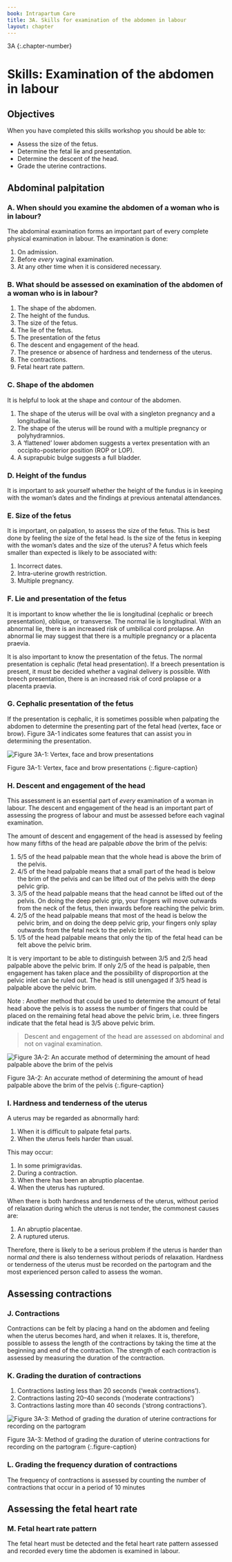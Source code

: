 ```yaml
---
book: Intrapartum Care
title: 3A. Skills for examination of the abdomen in labour
layout: chapter
---
```


3A
{:.chapter-number}

# Skills: Examination of the abdomen in labour

## Objectives

When you have completed this skills workshop you should be able to:

*	Assess the size of the fetus.
*	Determine the fetal lie and presentation.
*	Determine the descent of the head.
*	Grade the uterine contractions.

## Abdominal palpitation

### A. When should you examine the abdomen of a woman who is in labour?

The abdominal examination forms an important part of every complete physical examination in labour. The examination is done:

1.	On admission.
1.	Before *every* vaginal examination.
1.	At any other time when it is considered necessary.

### B. What should be assessed on examination of the abdomen of a woman who is in labour?

1.	The shape of the abdomen.
1.	The height of the fundus.
1.	The size of the fetus.
1.	The lie of the fetus.
1.	The presentation of the fetus
1.	The descent and engagement of the head.
1.	The presence or absence of hardness and tenderness of the uterus.
1.	The contractions.
1.	Fetal heart rate pattern.

### C. Shape of the abdomen

It is helpful to look at the shape and contour of the abdomen.

1.	The shape of the uterus will be oval with a singleton pregnancy and a longitudinal lie.
1.	The shape of the uterus will be round with a multiple pregnancy or polyhydramnios.
1.	A ‘flattened’ lower abdomen suggests a vertex presentation with an occipito-posterior position (ROP or LOP).
1.	A suprapubic bulge suggests a full bladder.

### D. Height of the fundus

It is important to ask yourself whether the height of the fundus is in keeping with the woman’s dates and the findings at previous antenatal attendances.

### E. Size of the fetus

It is important, on palpation, to assess the size of the fetus. This is best done by feeling the size of the fetal head. Is the size of the fetus in keeping with the woman’s dates and the size of the uterus? A fetus which feels smaller than expected is likely to be associated with:

1.	Incorrect dates.
1.	Intra-uterine growth restriction.
1.	Multiple pregnancy.

### F. Lie and presentation of the fetus

It is important to know whether the lie is longitudinal (cephalic or breech presentation), oblique, or transverse. The normal lie is longitudinal. With an abnormal lie, there is an increased risk of umbilical cord prolapse. An abnormal lie may suggest that there is a multiple pregnancy or a placenta praevia.

It is also important to know the presentation of the fetus. The normal presentation is cephalic (fetal head presentation). If a breech presentation is present, it must be decided whether a vaginal delivery is possible. With breech presentation, there is an increased risk of cord prolapse or a placenta praevia.

### G. Cephalic presentation of the fetus

If the presentation is cephalic, it is sometimes possible when palpating the abdomen to determine the presenting part of the fetal head (vertex, face or brow). Figure 3A-1 indicates some features that can assist you in determining the presentation.

![Figure 3A-1: Vertex, face and brow presentations](images/3a-1.svg)

Figure 3A-1: Vertex, face and brow presentations
{:.figure-caption}

### H. Descent and engagement of the head

This assessment is an essential part of *every* examination of a woman in labour. The descent and engagement of the head is an important part of assessing the progress of labour and must be assessed before each vaginal examination.

The amount of descent and engagement of the head is assessed by feeling how many fifths of the head are palpable *above* the brim of the pelvis:

1.	5/5 of the head palpable mean that the whole head is above the brim of the pelvis.
1.	4/5 of the head palpable means that a small part of the head is below the brim of the pelvis and can be lifted out of the pelvis with the deep pelvic grip.
1.	3/5 of the head palpable means that the head cannot be lifted out of the pelvis. On doing the deep pelvic grip, your fingers will move outwards from the neck of the fetus, then inwards before reaching the pelvic brim.
1.	2/5 of the head palpable means that most of the head is below the pelvic brim, and on doing the deep pelvic grip, your fingers only splay outwards from the fetal neck to the pelvic brim.
1.	1/5 of the head palpable means that only the tip of the fetal head can be felt above the pelvic brim.

It is very important to be able to distinguish between 3/5 and 2/5 head palpable above the pelvic brim. If only 2/5 of the head is palpable, then engagement has taken place and the possibility of disproportion at the pelvic inlet can be ruled out. The head is still unengaged if 3/5 head is palpable above the pelvic brim.

Note
:	Another method that could be used to determine the amount of fetal head above the pelvis is to assess the number of fingers that could be placed on the remaining fetal head above the pelvic brim, i.e. three fingers indicate that the fetal head is 3/5 above pelvic brim.

> Descent and engagement of the head are assessed on abdominal and not on vaginal examination.

![Figure 3A-2: An accurate method of determining the amount of head palpable above the brim of the pelvis](images/3a-2.svg)

Figure 3A-2: An accurate method of determining the amount of head palpable above the brim of the pelvis
{:.figure-caption}

### I. Hardness and tenderness of the uterus

A uterus may be regarded as abnormally hard:

1.	When it is difficult to palpate fetal parts.
2.	When the uterus feels harder than usual.

This may occur:

1.	In some primigravidas.
2.	During a contraction.
3.	When there has been an abruptio placentae.
4.	When the uterus has ruptured.

When there is both hardness and tenderness of the uterus, without period of relaxation during which the uterus is not tender, the commonest causes are:

1.	An abruptio placentae.
2.	A ruptured uterus.

Therefore, there is likely to be a serious problem if the uterus is harder than normal *and* there is also tenderness without periods of relaxation. Hardness or tenderness of the uterus must be recorded on the partogram and the most experienced person called to assess the woman.

## Assessing contractions

### J. Contractions

Contractions can be felt by placing a hand on the abdomen and feeling when the uterus becomes hard, and when it relaxes. It is, therefore, possible to assess the length of the contractions by taking the time at the beginning and end of the contraction. The strength of each contraction is assessed by measuring the duration of the contraction.

### K. Grading the duration of contractions

1.	Contractions lasting less than 20 seconds (‘weak contractions’).
2.	Contractions lasting 20–40 seconds (‘moderate contractions’)
3.	Contractions lasting more than 40 seconds (‘strong contractions’).

![Figure 3A-3: Method of grading the duration of uterine contractions for recording on the partogram](images/3a-3.svg)

Figure 3A-3: Method of grading the duration of uterine contractions for recording on the partogram
{:.figure-caption}

### L. Grading the frequency duration of contractions

The frequency of contractions is assessed by counting the number of contractions that occur in a period of 10 minutes

## Assessing the fetal heart rate

### M. Fetal heart rate pattern

The fetal heart must be detected and the fetal heart rate pattern assessed and recorded every time the abdomen is examined in labour.
